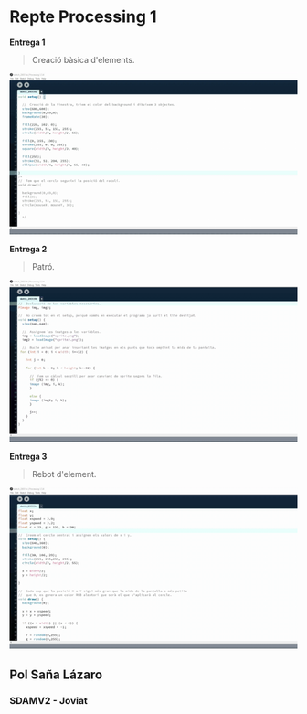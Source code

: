 # Repte Processing 1

**Entrega 1**

> Creació bàsica d'elements.

![GIF_1](docs/E1.gif)


**Entrega 2**

> Patró.

![GIF_2](docs/E2.gif)


**Entrega 3**

> Rebot d'element.

![GIF_3](docs/E3.gif)


## Pol Saña Lázaro
### SDAMV2 - Joviat

